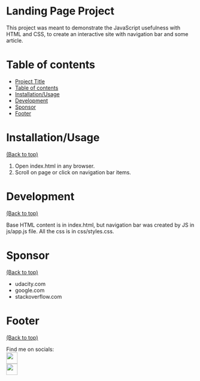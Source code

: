# Landing Page Project

This project was meant to demonstrate the JavaScript usefulness with HTML and CSS, to create an interactive site with navigation bar and some article.


# Table of contents

- [Project Title](#project-title)
- [Table of contents](#table-of-contents)
- [Installation/Usage](#installation)
- [Development](#development)
- [Sponsor](#sponsor)
- [Footer](#footer)

# Installation/Usage
[(Back to top)](#table-of-contents)

1. Open index.html in any browser.
2. Scroll on page or click on navigation bar items.

# Development
[(Back to top)](#table-of-contents)

Base HTML content is in index.html, but navigation bar was created by JS in js/app.js file.
All the css is in css/styles.css.

# Sponsor
[(Back to top)](#table-of-contents)

- udacity.com
- google.com
- stackoverflow.com

# Footer
[(Back to top)](#table-of-contents)

Find me on socials:\
<a href="https://www.facebook.com/norelle0220">
    <img src="https://icon-library.com/images/facebook-icon-small/facebook-icon-small-17.jpg" width="30px">
</a>\
<a href="https://www.linkedin.com/in/nora-lovasi-maraz-66b71874/">
    <img src="https://iconarchive.com/download/i82926/limav/flat-gradient-social/Linkedin.ico" width="30px">
</a>
